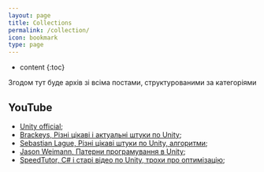 ```yaml
---
layout: page
title: Collections
permalink: /collection/
icon: bookmark
type: page
---
```


* content
{:toc}

Згодом тут буде архів зі всіма постами, структурованими за категоріями


## YouTube
* [Unity official](https://www.youtube.com/channel/UCG08EqOAXJk_YXPDsAvReSg "Unity official");  
* [Brackeys, Різні цікаві і актуальні штуки по Unity](https://www.youtube.com/channel/UCYbK_tjZ2OrIZFBvU6CCMiA "Brackeys");  
* [Sebastian Lague, Різні цікаві штуки по Unity, алгоритми](https://www.youtube.com/channel/UCmtyQOKKmrMVaKuRXz02jbQ "Sebastian Lague");  
* [Jason Weimann, Патерни програмування в Unity](https://www.youtube.com/channel/UCX_b3NNQN5bzExm-22-NVVg "Jason Weimann");  
* [SpeedTutor, C# і старі відео по Unity, трохи про оптимізацію](https://www.youtube.com/channel/UCwYuQIa9lgjvDiZryUVtFGw "SpeedTutor");  
